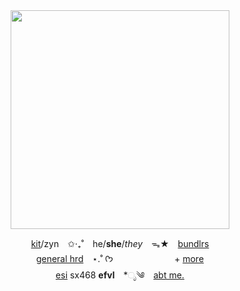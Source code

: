<div align="center">

<img src="https://i.ibb.co/W6hj76F/Untitled384-20240519214657.png" width="350" height="350" />
  
<u>kit</u>/zyn ✩‧₊˚ he/**she**/*they* ᯓ★ <font color="#dd465c">[bundlrs](//maow.cc/kehwa)</font><br />
<font color="#dd465c">[general hrd](//maow.cc/vyzee)</font> ⋆.˚ ᡣ𐭩 <img src="https://myasdf.org/wp-content/uploads/2024/03/autism-infinity-symbol-asdf-autism-symbols-300x232.png" width="24px" height="16px"> <img src="https://dclu0bpcdglik.cloudfront.net/images/01HHT47FKYQKQ3M12V7VJZQYMQ-flag.png" height="16px" width="16px" /> <img src="https://upload.wikimedia.org/wikipedia/commons/thumb/8/84/Vincian_flag_%28simplified%29.svg/2560px-Vincian_flag_%28simplified%29.svg.png" height="16px" width="16px" /><img src="https://i.postimg.cc/mDSTmwTM/aromantic-5-stripes-20-px.png" height="16px" width="16px" /> + [more](https://pronouns.cc/@yves)<br />
<u>esi</u> sx468 **efvl** \*ೃ༄ <font color="#dd465c">[abt me.](ichazo)</font>
 
</div>
